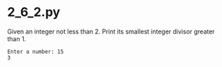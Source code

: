 # 2_6_2.py

Given an integer not less than 2. Print its smallest integer divisor greater than 1.

```text
Enter a number: 15
3
```
